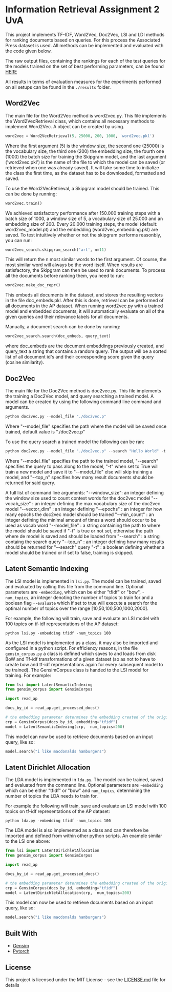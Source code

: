 # Information Retrieval Assignment 2 UvA

This project implements TF-IDF, Word2Vec, Doc2Vec, LSI and LDI methods for ranking documents based on queries. For this process the Associated Press dataset is used. All methods can be implemented and evaluated with the code given below.

The raw output files, containing the rankings for each of the test queries for the models trained on the set of best performing parameters, can be found [HERE](https://drive.google.com/drive/folders/1ftJ5btCgH-UCZLjAGs5G6On4gts4vnxI?usp=sharing)

All results in terms of evaluation measures for the experiments performed on all setups can be found in the `./results` folder.

## Word2Vec

The main file for the Word2Vec method is word2vec.py. This file implements the Word2VecRetrieval class, which contains all necessary methods to implement Word2Vec. A object can be created by using.

```python
word2vec = Word2VecRetrieval(5, 25000, 200, 1000, 'word2vec.pkl')
```

Where the first argument (5) is the window size, the second one (25000) is the vocabulary size, the third one (200) the embedding size, the fourth one (1000) the batch size for training the Skipgram model, and the last argument ('word2vec.pkl') is the name of the file to which the model can be saved (or retrieved when one was already saved). It will take some time to initialize the class the first time, as the dataset has to be downloaded, formatted and saved.

To use the Word2VecRetrieval, a Skipgram model should be trained. This can be done by running:


```python
word2vec.train()
```

We achieved satisfactory performance after 150.000 training steps with a batch size of 1000, a window size of 5, a vocabulary size of 25.000 and an embedding size of 200. Every 20.000 training steps, the model (default: word2vec_model.pt) and the embedding (word2vec_embedding.pkl) are saved. To test intuitively whether or not the skipgram performs reasonbly, you can run:

```python
word2vec_search.skipgram_search('art', n=11)
```

This will return the n most similar words to the first argument. Of course, the most similar word will always be the word itself. When results are satisfactory, the Skipgram can then be used to rank documents. To process all the documents before ranking them, you need to run:

```python
word2vec.make_doc_repr()
```

This embeds all documents in the dataset, and stores the resulting vectors in the file doc_embeds.pkl. After this is done, retrieval can be performed of all documents in the AP dataset. When running word2vec.py with a trained model and embedded documents, it will automatically evaluate on all of the given queries and their relevance labels for all documents.

Manually, a document search can be done by running:

```python
word2vec_search.search(doc_embeds, query_text)
```

where doc_embeds are the document embeddings previously created, and query_text a string that contains a random query. The output will be a sorted list of all document id's and their corresponding score given the query (cosine similarity).



## Doc2Vec

The main file for the Doc2Vec method is doc2vec.py. This file implements the training a Doc2Vec model, and query searching a trained model. A model can be created by using the following command line command and arguments.

```python
python doc2vec.py --model_file "./doc2vec.p"
```

Where "--model_file" specifies the path where the model will be saved once trained, default value is "./doc2vec.p"

To use the query search a trained model the following can be ran:

```python
python doc2vec.py --model_file "./doc2vec.p" --search "Hello World" -t 0 --top_n 7
```

Where "--model_file" specifies the path to the trained model, "--search" specifies the query to pass along to the model, "-t" when set to True will train a new model and save it to "--model_file" else will skip training a model, and "--top_n" specifies how many result documents should be returned for said query.

A full list of command line arguments:
"--window_size": an integer defining the window size used to count context words for the doc2vec model
"--vocab_size" : an integer defining the max vocabulary size of the doc2vec model
"--vector_dim" : an integer defining 
"--epochs"     : an integer for how many epochs the doc2vec model should be trained
"--min_count"  : an integer defining the minimal amount of times a word should occur to be used as vocab word
"--model_file" : a string containing the path to where the model should be saved if "-t" is true or not set, otherwise the path where de model is saved and should be loaded from
"--search"     : a string containg the search query
"--top_n"      : an integer defining how many results should be returned for "--search" query
"-t"           : a boolean defining whether a model should be trained or if set to false, training is skipped.


## Latent Semantic Indexing

The LSI model is implemented in `lsi.py`. The model can be trained, saved and evaluated by calling this file from the command line. Optional parameters are `-embedding`, which can be either "tfidf" or "bow", `-num_topics`, an integer denoting the number of topics to train for and a boolean flag `--evaluate` which if set to true will execute a search for the optimal number of topics over the range [10,50,100,500,1000,2000].

For example, the following will train, save and evaluate an LSI model with 100 topics on tf-idf representations of the AP dataset:

`python lsi.py -embedding tfidf -num_topics 100`

As the LSI model is implemented as a class, it may also be imported and configured in a python script. For efficiency reasons, in the file `gensim_corpus.py` a class is defined which saves to and loads from disk BoW and Tf-idf transformations of a given dataset (so as not to have to create bow and tf-idf representations again for every subsequent model to be trained). The GensimCorpus class is handed to the LSI model for training. For example:

```python
from lsi import LatentSemanticIndexing
from gensim_corpus import GensimCorpus

import read_ap

docs_by_id = read_ap.get_processed_docs()

# the embedding parameter determines the embedding created of the original docs
crp = GensimCorpus(docs_by_id, embedding="tfidf")
model = LatentSemanticIndexing(crp,  num_topics=200)
```

This model can now be used to retrieve documents based on an input query, like so:

 ```python
 model.search("i like macdonalds hamburgers")
 ```


## Latent Dirichlet Allocation

The LDA model is implemented in `lda.py`. The model can be trained, saved and evaluated from the command line. Optional parameters are `-embedding` which can be either "tfidf" or "bow" and `num_topics`, determining the number of topics the LDA needs to train for. 

For example the following will train, save and evaluate an LSI model with 100 topics on tf-idf representations of the AP dataset:

`python lda.py -embedding tfidf -num_topics 100`

The LDA model is also implemented as a class and can therefore be imported and defined from within other python scripts. An example similar to the LSI one above:

```python
from lsi import LatentDirichletAllocation
from gensim_corpus import GensimCorpus

import read_ap

docs_by_id = read_ap.get_processed_docs()

# the embedding parameter determines the embedding created of the original docs
crp = GensimCorpus(docs_by_id, embedding="tfidf")
model = LatentDirichletAllocation(crp,  num_topics=200)
```

This model can now be used to retrieve documents based on an input query, like so:

 ```python
 model.search("i like macdonalds hamburgers")
 ```

## Built With

* [Gensim](https://radimrehurek.com/gensim/)
* [Pytorch](https://pytorch.org/)

## License

This project is licensed under the MIT License - see the [LICENSE.md](LICENSE.md) file for details
